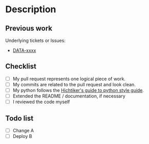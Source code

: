<!---
If there is a ticket, add the ticket as a prefix like so: [DATA-xxxx]

Provide a short summary in the Title above. Examples of good PR titles:
* "Feature: add so-and-so models"
* "Fix: deduplicate such-and-such"
* "Update: dbt version 0.13.0"
-->

# Description

<!---
Describe your changes, and why you're making them. Try to give as much context as you can to the reviewer.
-->

## Previous work

<!--
The reader needs to have a clear understanding of dependencies (like tickets or previous work if necessary).
-->

Underlying tickets or Issues:

- [DATA-xxxx](https://motainteam.atlassian.net/browse/DATA-xxxx)

## Checklist

<!---
This checklist is mostly useful as a reminder of small things that can easily be
forgotten – it is meant as a helpful tool rather than hoops to jump through.
Put an `x` in all the items that apply, make notes next to any that haven't been
addressed, and remove any items that are not relevant to this PR.
-->

- [ ] My pull request represents one logical piece of work.
- [ ] My commits are related to the pull request and look clean.
- [ ] My python follows the [Hichtiker's guide to python style guide](https://docs.python-guide.org/writing/style/).
- [ ] Extended the README / documentation, if necessary
- [ ] I reviewed the code myself

## Todo list

<!--
Plan your work with markdown tick boxes, and help the reader to know at what stage the PR is.
Here you can point strong dependencies that can not be addressedin this PR.
-->

- [ ] Change A
- [ ] Deploy B
